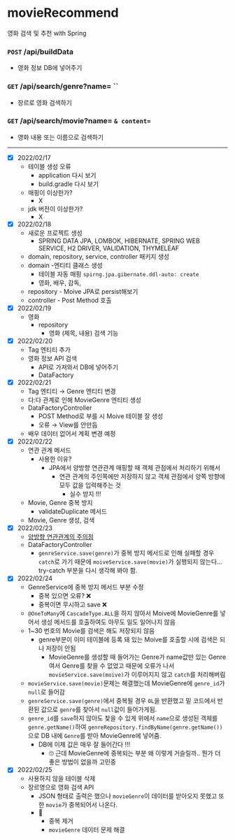# movieRecommend
영화 검색 및 추천 with Spring


### `POST`  /api/buildData

- 영화 정보 DB에 넣어주기

### `GET`  /api/search/genre?name=   ``

- 장르로 영화 검색하기

### `GET`  /api/search/movie?name=   `` & content=   ``

- 영화 내용 또는 이름으로 검색하기

---

- [x]  2022/02/17
    - 테이블 생성 오류
        - application 다시 보기
        - build.gradle 다시 보기
    - 매핑이 이상한가?
        - X
    - jdk 버전이 이상한가?
        - X
- [x]  2022/02/18
    - 새로운 프로젝트 생성
        - SPRING DATA JPA, LOMBOK, HIBERNATE, SPRING WEB SERVICE, H2 DRIVER, VALIDATION, THYMELEAF
    - domain, repository, service, controller 패키지 생성
    - domain -엔티티 클래스 생성
        - 테이블 자동 매핑 `spirng.jpa.gibernate.ddl-auto: create`
        - 영화, 배우, 감독,
    - repository - Moive JPA로 persist해보기
    - controller - Post Method 호출
- [x]  2022/02/19
    - 영화
        - repository
            - 영화 (제목, 내용) 검색 기능
- [x]  2022/02/20
    - Tag 엔티티 추가
    - 영화 정보 API 검색
        - API로 가져와서 DB에 넣어주기
        - DataFactory
- [x]  2022/02/21
    - Tag 엔티티 → Genre 엔티티 변경
    - 다:다 관계로 인해 MovieGenre 엔티티 생성
    - DataFactoryController
        - POST Method로 부를 시 Moive 테이블 잘 생성
        - 오류 → View를 안만듬
    - 배우 데이터 없어서 계획 변경 예정
- [x]  2022/02/22
    - 연관 관계 메서드
        - 사용한 이유?
            - JPA에서 양방향 연관관계 매핑할 때 객체 관점에서 처리하기 위해서
                - 연관 관계의 주인쪽에만 저장하지 않고 객체 관점에서 양쪽 방향에 모두 값을 입력해주는 것
                    - 실수 방지 !!!
    - Movie, Genre 중복 방지
        - validateDuplicate 메서드
    - Movie, Genre 생성, 검색
- [x]  2022/02/23
    - [양방향 연관관계의 주의점](https://www.notion.so/79556ce77a9e43898e088c13dc3b0ea3)
    - DataFactoryController
        - `genreService.save(genre)`가 중복 방지 메서드로 인해 실패할 경우 `catch`로 가기 때문에 `moiveService.save(movie)`가 실행되지 않는다... try-catch 부분을 다시 생각해 봐야 함.
- [x]  2022/02/24
    - GenreService에 중복 방지 메서드 부분 수정
        - 중복 있으면 오류? ❌
        - 중복이면 무시하고 save ❌
    - `@OneToMany`에 `CascadeType.ALL`을 하지 않아서 Moive에 MovieGenre를 넣어서 생성 메서드를 호출하여도 아무도 일도 일어나지 않음
    - 1~30 번호의 Movie를 검색은 해도 저장되지 않음
        - genre부분이 이미 테이블에 등록 돼 있는 Moive를 호출할 시에 검색은 되나 저장이 안됨
            - MovieGenre를 생성할 때 들어가는 Genre가 name값만 있는 Genre여서 Genre를 찾을 수 없었고 때문에 오류가 나서 `movieService.save(moive)`가 이루어지지 않고 `catch`를 처리해버림
    - `movieService.save(movie)`문제는 해결했는데 MovieGenre에 `genre_id`가 `null`로 들어감
    - `genreService.save(genre)`에서 중복될 경우 `0L`을 반환했고 밑 코드에서 반환된 값으로 `genre`를  찾아서 `null`값이 들어가게됨.
    - `genre_id`를 `save`하지 않아도 찾을 수 있게 위에서 `name`으로 생성된 객체를 `genre.getName()`하여 `genreRepository.findByName(genre.getName())`으로 DB 내에 `Genre`를 받아 MovieGenre에 넣어줌.
        - DB에 이제 값은 매우 잘 들어간다 !!!
            - 🙄 근데 MovieGenre에 중복되는 부분 왜 이렇게 거슬릴까.. 뭔가 더 좋은 방법이 없을까 고민중
- [x]  2022/02/25
    - 사용하지 않을 테이블 삭제
    - 장르명으로 영화 검색 API
        - JSON 형태로 출력은 했으나 `movieGenre`이 데이터를 받아오지 못했고 또한 `movie`가 중복되어서 나온다.
        - 🤢
            - 중복 제거
            - `movieGenre` 데이터 문제 해결
